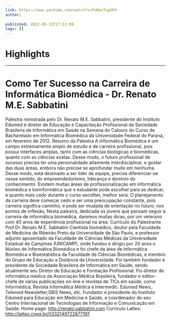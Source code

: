 ```yaml
---
link: https://www.youtube.com/watch?v=PoKmzTupUHY
author: 
   
published: 2022-05-13T17:53:00
tags: []
---
```

# Highlights


---
# Como Ter Sucesso na Carreira de Informática Biomédica - Dr. Renato M.E. Sabbatini
Palestra ministrada pelo Dr. Renato M.E. Sabbatini, presidente do Instituto Edumed e diretor de Educação e Capacitação Profissional da Sociedade Brasileira de Informática em Saúde na Semana do Calouro do Curso de Bacharelado em Informática Biomédica da Universidade Federal do Paraná, em fevereiro de 2012. Resumo da Palestra A Informática Biomédica é um campo extremamente amplo de estudo e de carreira profissional, pois possui interfaces amplas, tanto com as ciências biológicas e biomédicas, quanto com as ciências exatas. Desse modo, o futuro profissional de sucesso precisa ter uma personalidade altamente interdisciplinar, e gostar das duas áreas, embora não precise se aprofundar muito em nenhuma. Desse modo, está destinado a ser lider de equipe, precisa diferenciar-se nesse sentido, do empreendedorismo, liderança e dominio do conhecimento. Existem muitas áreas de profissionalização em informática biomédica e bioinformática que o estudante pode escolher para se dedicar, e quanto mais cedo durante o curso escolher, melhor será. O planejamento da carreira deve começar cedo e ser uma preocupação constante, pois carreira significa caminho, e pode ser mudada de orientação no futuro, nos pontos de inflexão, Nesta palestra, dedicada os jovens que pensam seguir a carreira de informática biomédica, daremos muitas dicas, por um veterano com 40 anos de experiência profissional na área. Currículo do Palestrante Prof.Dr. Renato M.E. Sabbatini Cientista biomédico, doutor pela Faculdade de Medicina de Ribeirão Preto da Universidade de São Paulo, e professor adjunto aposentado da Faculdade de Ciências Médicas da Universidade Estadual de Campinas (UNICAMP), onde fundou e dirigiu por 20 anos o Núcleo de Informática Biomédica e foi chefe da área de Informática Biomédica e Bioestatística da Faculdade de Ciências Biomédicas, e membro do Grupo de Educação a Distância da Universidade. Foi também fundador e presidente da Sociedade Brasileira de Informática em Saúde, sendo atualmente seu Diretor de Educação e Formação Profissional. Foi diretor de informática médica da Associação Médica Brasileira, fundador e editor-chefe de várias publicações on-line e revistas de TICs em saúde, como Informédica, Revista Informática Médica e Intermedic. Edumed News,. Telemed Newsletter,SBIS News, etc. Fundador e presidente do Instituto Edumed para Educação em Medicina e Saúde, e coordenador do seu Centro Internacional de Tecnologias de Informação e Comunicação em Saúde. Home page: http://renato.sabbatini.com Currículo Lattes: http://lattes.cnpq.br/0332149722877197